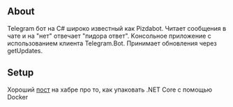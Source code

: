 ## About
Telegram бот на C# широко известный как Pizdabot. Читает сообщения в чате и на "нет" отвечает "пидора ответ". Kонсольное приложение с использованием клиента Telegram.Bot. Принимает обновления через getUpdates. 
## Setup
Хороший [пост](https://habr.com/ru/company/microsoft/blog/435914/) на хабре про то, как упаковать .NET Core с помощью Docker
